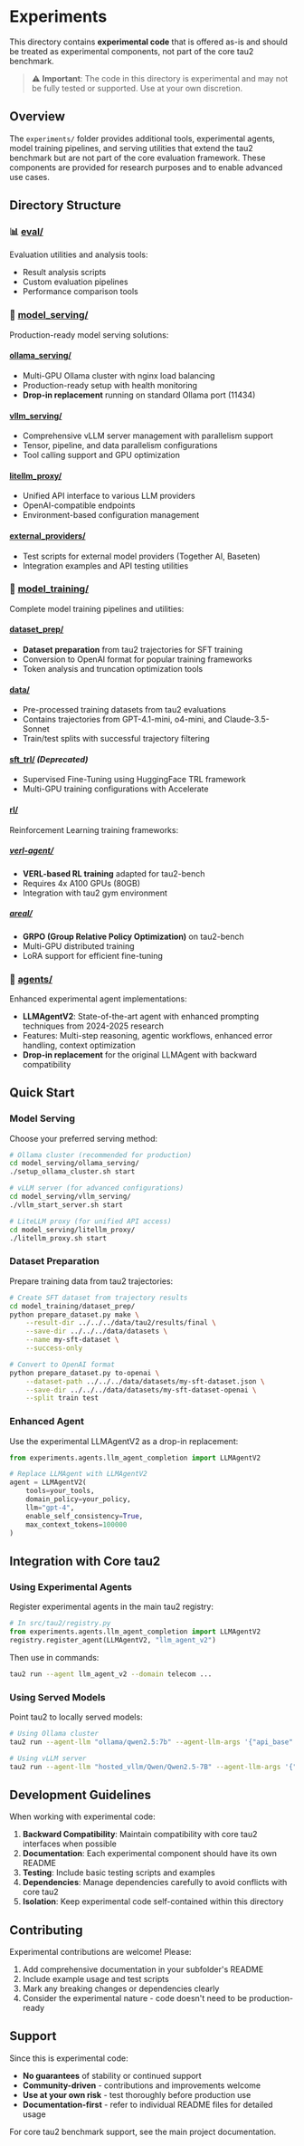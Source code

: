 # Experiments

This directory contains **experimental code** that is offered as-is and should be treated as experimental components, not part of the core tau2 benchmark.

> ⚠️ **Important**: The code in this directory is experimental and may not be fully tested or supported. Use at your own discretion.

## Overview

The `experiments/` folder provides additional tools, experimental agents, model training pipelines, and serving utilities that extend the tau2 benchmark but are not part of the core evaluation framework. These components are provided for research purposes and to enable advanced use cases.

## Directory Structure

### 📊 [eval/](eval/)
Evaluation utilities and analysis tools:
- Result analysis scripts
- Custom evaluation pipelines
- Performance comparison tools

### 🚀 [model_serving/](model_serving/)
Production-ready model serving solutions:

#### [ollama_serving/](model_serving/ollama_serving/)
- Multi-GPU Ollama cluster with nginx load balancing
- Production-ready setup with health monitoring
- **Drop-in replacement** running on standard Ollama port (11434)

#### [vllm_serving/](model_serving/vllm_serving/)
- Comprehensive vLLM server management with parallelism support
- Tensor, pipeline, and data parallelism configurations
- Tool calling support and GPU optimization

#### [litellm_proxy/](model_serving/litellm_proxy/)
- Unified API interface to various LLM providers
- OpenAI-compatible endpoints
- Environment-based configuration management

#### [external_providers/](model_serving/external_providers/)
- Test scripts for external model providers (Together AI, Baseten)
- Integration examples and API testing utilities

### 🎯 [model_training/](model_training/)
Complete model training pipelines and utilities:

#### [dataset_prep/](model_training/dataset_prep/)
- **Dataset preparation** from tau2 trajectories for SFT training
- Conversion to OpenAI format for popular training frameworks
- Token analysis and truncation optimization tools

#### [data/](model_training/data/)
- Pre-processed training datasets from tau2 evaluations
- Contains trajectories from GPT-4.1-mini, o4-mini, and Claude-3.5-Sonnet
- Train/test splits with successful trajectory filtering

#### [sft_trl/](model_training/sft_trl/) *(Deprecated)*
- Supervised Fine-Tuning using HuggingFace TRL framework
- Multi-GPU training configurations with Accelerate

#### [rl/](model_training/rl/)
Reinforcement Learning training frameworks:

##### [verl-agent/](model_training/rl/verl-agent/)
- **VERL-based RL training** adapted for tau2-bench
- Requires 4x A100 GPUs (80GB)
- Integration with tau2 gym environment

##### [areal/](model_training/rl/areal/)
- **GRPO (Group Relative Policy Optimization)** on tau2-bench
- Multi-GPU distributed training
- LoRA support for efficient fine-tuning

### 🤖 [agents/](agents/)
Enhanced experimental agent implementations:
- **LLMAgentV2**: State-of-the-art agent with enhanced prompting techniques from 2024-2025 research
- Features: Multi-step reasoning, agentic workflows, enhanced error handling, context optimization
- **Drop-in replacement** for the original LLMAgent with backward compatibility


## Quick Start

### Model Serving
Choose your preferred serving method:

```bash
# Ollama cluster (recommended for production)
cd model_serving/ollama_serving/
./setup_ollama_cluster.sh start

# vLLM server (for advanced configurations)
cd model_serving/vllm_serving/
./vllm_start_server.sh start

# LiteLLM proxy (for unified API access)
cd model_serving/litellm_proxy/
./litellm_proxy.sh start
```

### Dataset Preparation
Prepare training data from tau2 trajectories:

```bash
# Create SFT dataset from trajectory results
cd model_training/dataset_prep/
python prepare_dataset.py make \
    --result-dir ../../../data/tau2/results/final \
    --save-dir ../../../data/datasets \
    --name my-sft-dataset \
    --success-only

# Convert to OpenAI format
python prepare_dataset.py to-openai \
    --dataset-path ../../../data/datasets/my-sft-dataset.json \
    --save-dir ../../../data/datasets/my-sft-dataset-openai \
    --split train test
```

### Enhanced Agent
Use the experimental LLMAgentV2 as a drop-in replacement:

```python
from experiments.agents.llm_agent_completion import LLMAgentV2

# Replace LLMAgent with LLMAgentV2
agent = LLMAgentV2(
    tools=your_tools,
    domain_policy=your_policy,
    llm="gpt-4",
    enable_self_consistency=True,
    max_context_tokens=100000
)
```

## Integration with Core tau2

### Using Experimental Agents
Register experimental agents in the main tau2 registry:

```python
# In src/tau2/registry.py
from experiments.agents.llm_agent_completion import LLMAgentV2
registry.register_agent(LLMAgentV2, "llm_agent_v2")
```

Then use in commands:
```bash
tau2 run --agent llm_agent_v2 --domain telecom ...
```

### Using Served Models
Point tau2 to locally served models:

```bash
# Using Ollama cluster
tau2 run --agent-llm "ollama/qwen2.5:7b" --agent-llm-args '{"api_base": "http://localhost:11434"}'

# Using vLLM server
tau2 run --agent-llm "hosted_vllm/Qwen/Qwen2.5-7B" --agent-llm-args '{"api_base": "http://localhost:8000/v1"}'
```

## Development Guidelines

When working with experimental code:

1. **Backward Compatibility**: Maintain compatibility with core tau2 interfaces when possible
2. **Documentation**: Each experimental component should have its own README
3. **Testing**: Include basic testing scripts and examples
4. **Dependencies**: Manage dependencies carefully to avoid conflicts with core tau2
5. **Isolation**: Keep experimental code self-contained within this directory

## Contributing

Experimental contributions are welcome! Please:

1. Add comprehensive documentation in your subfolder's README
2. Include example usage and test scripts
3. Mark any breaking changes or dependencies clearly
4. Consider the experimental nature - code doesn't need to be production-ready

## Support

Since this is experimental code:

- **No guarantees** of stability or continued support
- **Community-driven** - contributions and improvements welcome
- **Use at your own risk** - test thoroughly before production use
- **Documentation-first** - refer to individual README files for detailed usage

For core tau2 benchmark support, see the main project documentation.
